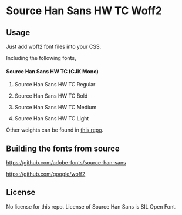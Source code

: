Source Han Sans HW TC Woff2
=================================

## Usage

Just add woff2 font files into your CSS.

Including the following fonts,

#### Source Han Sans HW TC (CJK Mono)

1. Source Han Sans HW TC Regular

1. Source Han Sans HW TC Bold

1. Source Han Sans HW TC Medium

1. Source Han Sans HW TC Light

Other weights can be found in [this repo](https://github.com/magiclen/source-han-sans-hw-tc-woff2-extra).

## Building the fonts from source

https://github.com/adobe-fonts/source-han-sans

https://github.com/google/woff2

## License

No license for this repo. License of Source Han Sans is SIL Open Font.